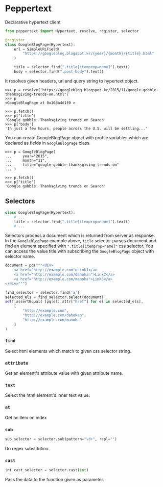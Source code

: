 # Peppertext

Declarative hypertext client

```python
from peppertext import Hypertext, resolve, register, selector

@register
class GoogleBlogPage(Hypertext):
    url = SimpleURLField(
        "https://googleblog.blogspot.kr/{year}/{month}/{title}.html"
    )

    title = selector.find(".title[itemprop=name]").text()
    body = selector.find(".post-body").text()

```

It resolves given headers, url and query string to hypertext object.

```
>>> p = resolve("https://googleblog.blogspot.kr/2015/11/google-gobble-thanksgiving-trends-on.html")
>>> p
<GoogleBlogPage at 0x108a4d1f0 >

>>> p.fetch()
>>> p['title']
'Google gobble: Thanksgiving trends on Search'
>>> p['body']
'In just a few hours, people across the U.S. will be settling...'
```

You can create GoogleBlogPage object with profile variables which are declared as
fields in `GoogleBlogPage` class.


```
>>> p = GoogleBlogPage(
...     year="2015",
...     month="11",
...     title="google-gobble-thanksgiving-trends-on"
... )

>>> p.fetch()
>>> p['title']
'Google gobble: Thanksgiving trends on Search'
```


## Selectors

```python
class GoogleBlogPage(Hypertext):
    # ...
    title = selector.find(".title[itemprop=name]").text()
    # ...
```

Selectors process a document which is returned from server as response.
In the `GoogleBlogPage` example above, `title` selector parses document and
find an element specified with `".title[itemprop=name]"` css selector.
You can access the value title with subscribing the `GoogleBlogPage` object
with selector name.

```python
document = pq("""<div>
    <a href="http://example.com">Link1</a>
    <a href="http://example.com/dahokan">Link2</a>
    <a href="http://example.com/manoha">Link3</a>
</div>""")

find_selector = selector.find('a')
selected_els = find_selector.select(document)
self.assertEqual( [pq(el).attr["href"] for el in selected_els],
    [
        "http://example.com",
        "http://example.com/dahokan",
        "http://example.com/manoha"
    ]
)
```

### `find`

Select html elements which match to given css selector string.

### `attribute`

Get an element's attribute value with given attribute name.

### `text`

Select the html element's inner text value.

### `at`

Get an item on index

### `sub`

```python
sub_selector = selector.sub(pattern="\d+", repl="")
```

Do regex substitution.

### `cast`

```python
int_cast_selector = selector.cast(int)
```

Pass the data to the function given as parameter.
